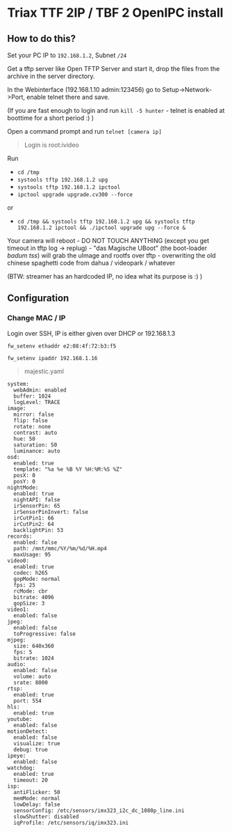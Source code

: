 # Triax TTF 2IP / TBF 2 OpenIPC install

## How to do this?

Set your PC IP to `192.168.1.2`, Subnet `/24`

Get a tftp server like Open TFTP Server and start it, drop the files from the archive in the server directory.

In the Webinterface (192.168.1.10 admin:123456) go to Setup->Network->Port, enable telnet there and save. 

(If you are fast enough to login and run `kill -5 hunter` - telnet is enabled at boottime for a short period :) )

Open a command prompt and run `telnet [camera ip]`
>Login is root:ivideo

Run 
 -  `cd /tmp`
 -  `systools tftp 192.168.1.2 upg`
 -  `systools tftp 192.168.1.2 ipctool`
 -  `ipctool upgrade upgrade.cv300 --force`

or 
-	`cd /tmp && systools tftp 192.168.1.2 upg && systools tftp 192.168.1.2 ipctool && ./ipctool upgrade upg --force &`


Your camera will reboot - DO NOT TOUCH ANYTHING (except you get timeout in tftp log -> replug) - "das Magische UBoot" (the boot-loader *badum tss*) will grab the uImage and rootfs over tftp - overwriting the old chinese spaghetti code from dahua / videopark / whatever

(BTW: streamer has an hardcoded IP, no idea what its purpose is :) )

## Configuration
### Change MAC / IP

Login over SSH, IP is either given over DHCP or 192.168.1.3

`fw_setenv ethaddr e2:08:4f:72:b3:f5`

`fw_setenv ipaddr 192.168.1.16`

>majestic.yaml
```
system:
  webAdmin: enabled
  buffer: 1024
  logLevel: TRACE
image:
  mirror: false
  flip: false
  rotate: none
  contrast: auto
  hue: 50
  saturation: 50
  luminance: auto
osd:
  enabled: true
  template: "%a %e %B %Y %H:%M:%S %Z"
  posX: 0
  posY: 0
nightMode:
  enabled: true
  nightAPI: false
  irSensorPin: 65
  irSensorPinInvert: false
  irCutPin1: 66
  irCutPin2: 64
  backlightPin: 53
records:
  enabled: false
  path: /mnt/mmc/%Y/%m/%d/%H.mp4
  maxUsage: 95
video0:
  enabled: true
  codec: h265
  gopMode: normal
  fps: 25
  rcMode: cbr
  bitrate: 4096
  gopSize: 3
video1:
  enabled: false
jpeg:
  enabled: false
  toProgressive: false
mjpeg:
  size: 640x360
  fps: 5
  bitrate: 1024
audio:
  enabled: false
  volume: auto
  srate: 8000
rtsp:
  enabled: true
  port: 554
hls:
  enabled: true
youtube:
  enabled: false
motionDetect:
  enabled: false
  visualize: true
  debug: true
ipeye:
  enabled: false
watchdog:
  enabled: true
  timeout: 20
isp:
  antiFlicker: 50
  memMode: normal
  lowDelay: false
  sensorConfig: /etc/sensors/imx323_i2c_dc_1080p_line.ini
  slowShutter: disabled
  iqProfile: /etc/sensors/iq/imx323.ini
```
